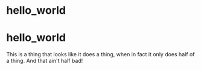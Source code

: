 # hello_world
hello_world
===========

This is a thing that looks like it does a thing, when in fact it only does half of a thing.  And that ain't half bad!
